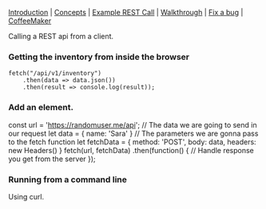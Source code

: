 [Introduction](README.md) | [Concepts](Concepts.md) |  [Example REST Call](Examples.md) | [Walkthrough]() | [Fix a bug]() | [CoffeeMaker]()


Calling a REST api from a client.

### Getting the inventory from inside the browser

```
fetch("/api/v1/inventory")
    .then(data => data.json())
    .then(result => console.log(result));
```


### Add an element.

const url = 'https://randomuser.me/api';
// The data we are going to send in our request
let data = {
    name: 'Sara'
}
// The parameters we are gonna pass to the fetch function
let fetchData = { 
    method: 'POST', 
    body: data,
    headers: new Headers()
}
fetch(url, fetchData)
.then(function() {
    // Handle response you get from the server
});


### Running from a command line

Using curl.

